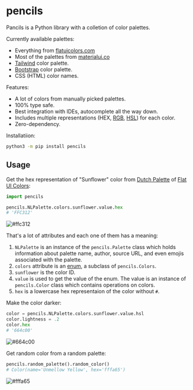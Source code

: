 # pencils

Pancils is a Python library with a colletion of color palettes.

Currently available palettes:

+ Everything from [flatuicolors.com](https://flatuicolors.com/)
+ Most of the palettes from [materialui.co](https://materialui.co/)
+ [Tailwind](https://tailwindcss.com/) color palette.
+ [Bootstrap](https://getbootstrap.com/) color palette.
+ CSS (HTML) color names.

Features:

+ A lot of colors from manually picked palettes.
+ 100% type safe.
+ Best integration with IDEs, autocomplete all the way down.
+ Includes multiple representations (HEX, [RGB](https://en.wikipedia.org/wiki/RGB_color_model), [HSL](https://en.wikipedia.org/wiki/HSL_and_HSV)) for each color.
+ Zero-dependency.

Installatiion:

```bash
python3 -m pip install pencils
```

## Usage

Get the hex representation of "Sunflower" color from [Dutch Palette](https://flatuicolors.com/palette/nl) of [Flat UI Colors](https://flatuicolors.com/):

```python
import pencils

pencils.NLPalette.colors.sunflower.value.hex
# 'FFC312'
```

![#ffc312](https://via.placeholder.com/15/ffc312/000000?text=+)

That's a lot of attributes and each one of them has a meaning:

1. `NLPalette` is an instance of the `pencils.Palette` class which holds information about palette name, author, source URL, and even emojis associated with the palette.
1. `colors` attribute is an [enum](https://docs.python.org/3/library/enum.html), a subclass of `pencils.Colors`.
1. `sunflower` is the color ID.
1. `value` is used to get the value of the enum. The value is an instance of `pencils.Color` class which contains operations on colors.
1. `hex` is a lowercase hex representaion of the color without `#`.

Make the color darker:

```python
color = pencils.NLPalette.colors.sunflower.value.hsl
color.lightness = .2
color.hex
# '664c00'
```

![#664c00](https://via.placeholder.com/15/664c00/000000?text=+)

Get random color from a random palette:

```python
pencils.random_palette().random_color()
# Color(name='Unmellow Yellow', hex='fffa65')
```

![#fffa65](https://via.placeholder.com/15/fffa65/000000?text=+)
